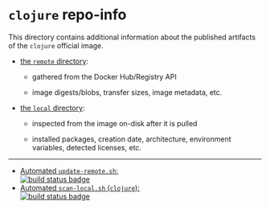 # `clojure` repo-info

This directory contains additional information about the published artifacts of the `clojure` official image.

-	[the `remote` directory](remote/):

	-	gathered from the Docker Hub/Registry API

	-	image digests/blobs, transfer sizes, image metadata, etc.

-	[the `local` directory](local/):

	-	inspected from the image on-disk after it is pulled

	-	installed packages, creation date, architecture, environment variables, detected licenses, etc.

---

-	[Automated `update-remote.sh`:  
	![build status badge](https://doi-janky.infosiftr.net/job/repo-info/job/remote/badge/icon)](https://doi-janky.infosiftr.net/job/repo-info/job/remote/)
-	[Automated `scan-local.sh` (`clojure`):  
	![build status badge](https://doi-janky.infosiftr.net/job/repo-info/job/local/job/clojure/badge/icon)](https://doi-janky.infosiftr.net/job/repo-info/job/local/job/clojure)
